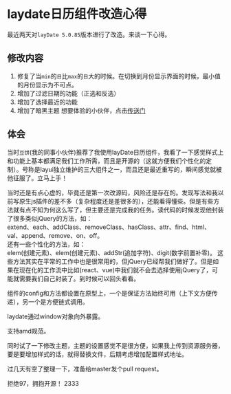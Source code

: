 # laydate日历组件改造心得
最近两天对`layDate 5.0.85`版本进行了改造。来谈一下心得。

## 修改内容
1. 修复了当`min`的`日`比`max`的`日`大的时候。在切换到月份显示界面的时候，最小值的月份显示为不可点。
2. 增加了过滤日期的功能（正选和反选）
3. 增加了选择最近的功能
4. 增加了暗黑主题
想要体验的小伙伴，点击[传送门](https://github.com/kuckboy1994/laydate)

## 体会
当时`豆饼`(我的同事小伙伴)推荐了我使用layDate日历组件，我看了一下感觉样式上和功能上基本都满足我们工作所需，而且是开源的（这就方便我们个性化的定制）。号称是layui独立维护的三大组件之一，而且还是最近重写的，瞬间感觉就被他征服了。立马上手！

当时还是有点心虚的，毕竟还是第一次改源码，风险还是存在的。发现写法和我以前写原生js插件的差不多（复杂程度还是差很多的），还能看得懂些。但是有些方法就有点不知为何这么写了，但主要还是完成我的任务。读代码的时候发现他封装了很多类似jQuery的方法，如：  
extend、each、addClass、removeClass、hasClass、attr、find、html、val、append、remove、on、off。  
还有一些个性化的方法，如：  
elem(创建元素)、elem(创建元素)、addStr(追加字符)、digit(数字前置补零)。
这些方法其实在平常的工作中也是很常用的，但jQuery已经帮我们做好了。但是如果在现在化的工作流中比如(react、vue)中我们就不会去选择使用jQuery了，可能就需要我们自己封装了。到时候可以回头看看。

组件的config和方法都设置在原型上，一个是保证方法始终可用（上下文方便传递），另一个是方便链式调用。

laydate通过window对象向外暴露。

支持amd规范。

同时试了一下修改主题，主题的设置感觉不是很方便，如果我上传到资源服务器，要是要增加样式的话，就得替换文件，后期考虑增加配置样式地址。

过几天有空了整理一下，准备给master发个pull request。

拒绝97，拥抱开源！ 2333
